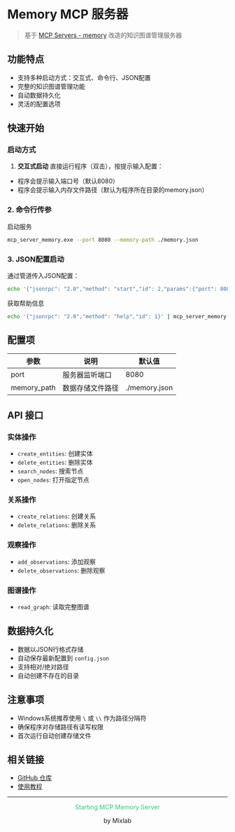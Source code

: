 # Memory MCP 服务器

> 基于 [MCP Servers - memory](https://github.com/modelcontextprotocol/servers/tree/main/src/memory) 改造的知识图谱管理服务器

## 功能特点
- 支持多种启动方式：交互式、命令行、JSON配置
- 完整的知识图谱管理功能
- 自动数据持久化
- 灵活的配置选项

## 快速开始

### 启动方式

1. **交互式启动**
直接运行程序（双击），按提示输入配置：

- 程序会提示输入端口号（默认8080）
- 程序会提示输入内存文件路径（默认为程序所在目录的memory.json）

### 2. 命令行传参

启动服务
```bash
mcp_server_memory.exe --port 8080 --memory-path ./memory.json
```

### 3. JSON配置启动
通过管道传入JSON配置：

```bash
echo '{"jsonrpc": "2.0","method": "start","id": 2,"params":{"port": 8080, "memory_path": "./memory.json"}}' | ./mcp_server_memory.exe
```

获取帮助信息
```bash
echo '{"jsonrpc": "2.0","method": "help","id": 1}' | mcp_server_memory.exe
```


## 配置项

| 参数 | 说明 | 默认值 |
|------|------|--------|
| port | 服务器监听端口 | 8080 |
| memory_path | 数据存储文件路径 | ./memory.json |

## API 接口

### 实体操作
- `create_entities`: 创建实体
- `delete_entities`: 删除实体
- `search_nodes`: 搜索节点
- `open_nodes`: 打开指定节点

### 关系操作
- `create_relations`: 创建关系
- `delete_relations`: 删除关系

### 观察操作
- `add_observations`: 添加观察
- `delete_observations`: 删除观察

### 图谱操作
- `read_graph`: 读取完整图谱

## 数据持久化
- 数据以JSON行格式存储
- 自动保存最新配置到 `config.json`
- 支持相对/绝对路径
- 自动创建不存在的目录

## 注意事项
- Windows系统推荐使用 `\` 或 `\\` 作为路径分隔符
- 确保程序对存储路径有读写权限
- 首次运行自动创建存储文件

## 相关链接
- [GitHub 仓库](https://github.com/shadowcz007/memory_mcp)
- [使用教程](https://mp.weixin.qq.com/s/kiDlpgWqmo0eDYNd7Extmg)

---

<div align="center">
<p style="color: #2ecc71">Starting MCP Memory Server</p>
<p>by Mixlab</p>
</div>
